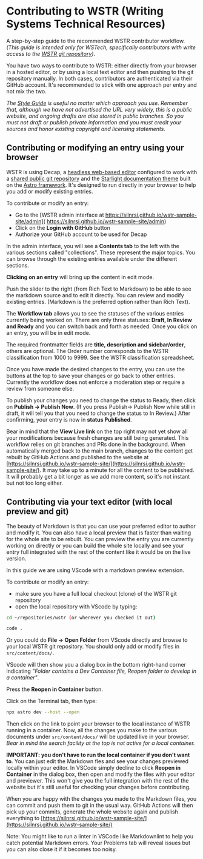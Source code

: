 
# Contributing to WSTR (Writing Systems Technical Resources)

A step-by-step guide to the recommended WSTR contributor workflow. *(This guide is intended only for WSTech, specifically contributors with write access to the [WSTR git repository](https://github.com/silnrsi/wstr-sample-site)).*

You have two ways to contribute to WSTR: either directly from your browser in a hosted editor, or by using a local text editor and then pushing to the git repository manually. In both cases, contributors are authenticated via their GitHub account. It's recommended to stick with one approach per entry and not mix the two.

*The [Style Guide](https://silnrsi.github.io/wstr-sample-site/reference/styleguide/) is useful no matter which approach you use. Remember that, although we have not advertised the URL very widely, this is a public website, and ongoing drafts are also stored in public branches. So you must not draft or publish private information and you must credit your sources and honor existing copyright and licensing statements.*

## Contributing or modifying an entry using your browser

WSTR is using Decap, a [headless web-based editor](https://decapcms.org/) configured to work with a [shared public git repository](https://github.com/silnrsi/wstr-sample-site) and the [Starlight documentation theme](https://starlight.astro.build/) built on the [Astro framework](https://astro.build/). It's designed to run directly in your browser to help you add or modify existing entries.

To contribute or modify an entry:

- Go to the [WSTR admin interface at https://silnrsi.github.io/wstr-sample-site/admin]( https://silnrsi.github.io/wstr-sample-site/admin)
- Click on the **Login with GitHub** button
- Authorize your GitHub account to be used for Decap

In the admin interface, you will see a **Contents tab** to the left with the various sections called "collections". These represent the major topics. You can browse through the existing entries available under the different sections.

**Clicking on an entry** will bring up the content in edit mode.

Push the slider to the right (from Rich Text to Markdown) to be able to see the markdown source and to edit it directly. You can review and modify existing entries. (Markdown is the preferred option rather than Rich Text).

The **Workflow tab** allows you to see the statuses of the various entries currently being worked on. There are only three statuses: **Draft, In Review and Ready** and you can switch back and forth as needed. Once you click on an entry, you will be in edit mode.

The required frontmatter fields are **title, description and sidebar/order**, others are optional. The Order number corresponds to the WSTR classification from 1000 to 9999. See the WSTR classification spreadsheet.

Once you have made the desired changes to the entry, you can use the buttons at the top to save your changes or go back to other entries. Currently the workflow does not enforce a moderation step or require a review from someone else.

To publish your changes you need to change the status to Ready, then click on **Publish -> Publish Now**.
(If you press Publish-> Publish Now while still in draft, it will tell you that you need to change the status to In Review.) After confirming, your entry is now in **status Published**.

Bear in mind that the **View Live link** on the top right may not yet show all your modifications because fresh changes are still being generated. This workflow relies on git branches and PRs done in the background. When automatically merged back to the main branch, changes to the content get rebuilt by GitHub Actions and published to the website at [https://silnrsi.github.io/wstr-sample-site/](https://silnrsi.github.io/wstr-sample-site/). It may take up to a minute for all the content to be published. It will probably get a bit longer as we add more content, so it's not instant but not too long either.

## Contributing via your text editor (with local preview and git)

The beauty of Markdown is that you can use your preferred editor to author and modify it. You can also have a local preview that is faster than waiting for the whole site to be rebuilt. You can preview the entry you are currently working on directly or you can build the whole site locally and see your entry full integrated with the rest of the content like it would be on the live version.

In this guide we are using VScode with a markdown preview extension.

To contribute or modify an entry:

- make sure you have a full local checkout (clone) of the WSTR git repository
- open the local repository with VScode by typing:

```bash
cd ~/repositories/wstr (or wherever you checked it out)

code .
```

Or you could do **File -> Open Folder** from VScode directly and browse to your local WSTR git repository. You should only add or modify files in `src/content/docs/`.

VScode will then show you a dialog box in the bottom right-hand corner indicating *"Folder contains a Dev Container file, Reopen folder to develop in a container"*.

Press the **Reopen in Container** button.

Click on the Terminal tab, then type:

```bash
npx astro dev --host --open
```

Then click on the link to point your browser to the local instance of WSTR running in a container. Now, all the changes you make to the various documents under `src/content/docs/` will be updated live in your browser. *Bear in mind the search facility at the top is not active for a local container.*

**IMPORTANT: you don't have to run the local container if you don't want to**. You can just edit the Markdown fles and see your changes previewed locally within your editor. In VSCode simply decline to click **Reopen in Container** in the dialog box, then open and modify the files with your editor and previewer. This won't give you the full integration with the rest of the website but it's still useful for checking your changes before contributing.

When you are happy with the changes you made to the Markdown files, you can commit and push them to git in the usual way. GitHub Actions will then pick up your commits, generate the whole website again and publish everything to [https://silnrsi.github.io/wstr-sample-site/](https://silnrsi.github.io/wstr-sample-site/)

Note: You might like to run a linter in VSCode like Markdownlint to help you catch potential Markdown errors. Your Problems tab will reveal issues but you can also close it if it becomes too noisy.
